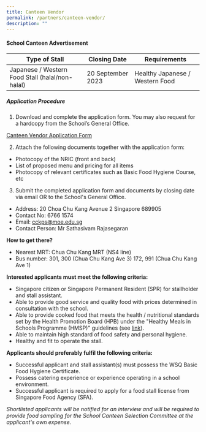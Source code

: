 ```yaml
---
title: Canteen Vendor
permalink: /partners/canteen-vendor/
description: ""
---
```

#### **School Canteen Advertisement**


| Type of Stall | Closing Date | Requirements |
| -------- | -------- | -------- |
| Japanese / Western Food Stall (halal/non-halal) | 20 September 2023 | Healthy Japanese / Western Food |

##### **Application Procedure**

1. Download and complete the application form. You may also request for a hardcopy from the School’s General Office.
 
 [Canteen Vendor Application Form](/files/canteen%20application%20form%202023.pdf)

2. Attach the following documents together with the application form:
* Photocopy of the NRIC (front and back)
* List of proposed menu and pricing for all items
* Photocopy of relevant certificates such as Basic Food Hygiene Course, etc

3. Submit the completed application form and documents by closing date via email OR to the School's General Office.

* Address: 20 Choa Chu Kang Avenue 2 Singapore 689905
* Contact No: 6766 1574
* Email: cckps@moe.edu.sg
* Contact Person: Mr Sathasivam Rajasegaran 

**How to get there?**
* Nearest MRT: Chua Chu Kang MRT (NS4 line) 
* Bus number: 301, 300 (Chua Chu Kang Ave 3)
                            172, 991 (Chua Chu Kang Ave 1)

**Interested applicants must meet the following criteria:**
* Singapore citizen or Singapore Permanent Resident (SPR) for stallholder and stall assistant.
* Able to provide good service and quality food with prices determined in consultation with the school.
* Able to provide cooked food that meets the health / nutritional standards set by the Health Promotion Board (HPB) under the "Healthy Meals in Schools Programme (HMSP)" guidelines (see [link](https://www.hpb.gov.sg/schools/school-programmes/healthy-meals-in-schools-programme)).
* Able to maintain high standard of food safety and personal hygiene.
* Healthy and fit to operate the stall.


**Applicants should preferably fulfil the following criteria:**
* Successful applicant and stall assistant(s) must possess the WSQ Basic Food Hygiene Certificate.
* Possess catering experience or experience operating in a school environment.
* Successful applicant is required to apply for a food stall license from Singapore Food Agency (SFA).


*Shortlisted applicants will be notified for an interview and will be required to provide food sampling for the School Canteen Selection Committee at the applicant's own expense.*